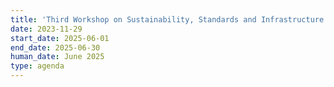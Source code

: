```yaml
---
title: 'Third Workshop on Sustainability, Standards and Infrastructure (WS-3)'
date: 2023-11-29
start_date: 2025-06-01
end_date: 2025-06-30
human_date: June 2025
type: agenda
---
```

